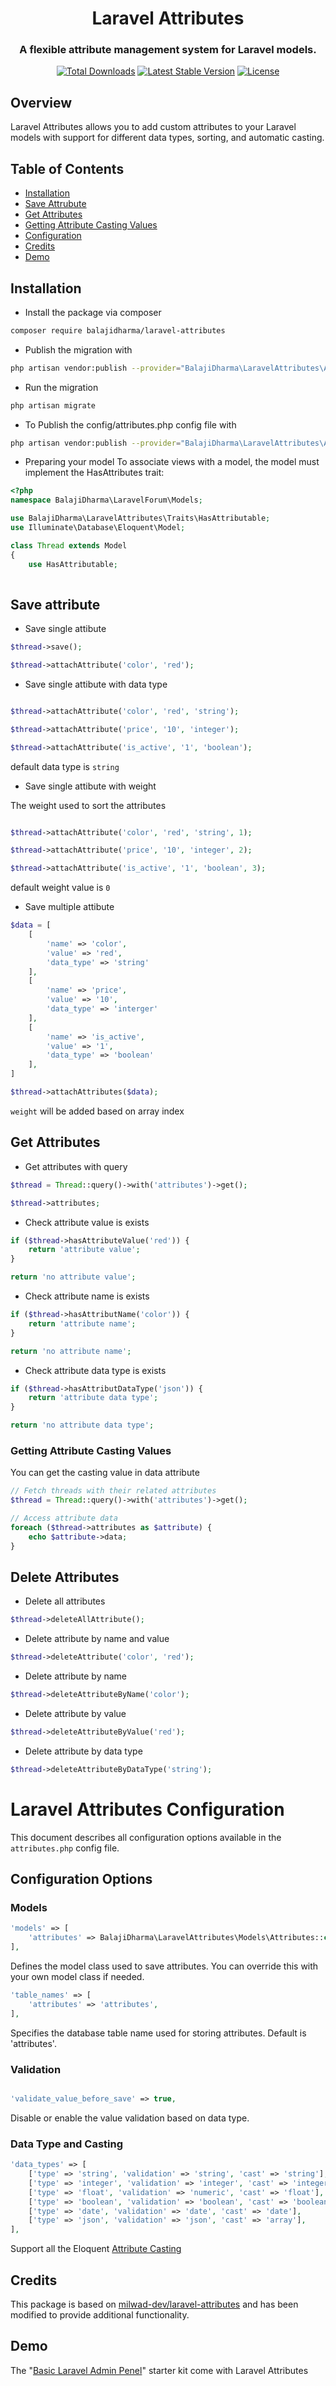 <h1 align="center">Laravel Attributes</h1>
<h3 align="center">A flexible attribute management system for Laravel models.</h3>
<p align="center">
<a href="https://packagist.org/packages/balajidharma/laravel-attributes"><img src="https://poser.pugx.org/balajidharma/laravel-attributes/downloads" alt="Total Downloads"></a>
<a href="https://packagist.org/packages/balajidharma/laravel-attributes"><img src="https://poser.pugx.org/balajidharma/laravel-attributes/v/stable" alt="Latest Stable Version"></a>
<a href="https://packagist.org/packages/balajidharma/laravel-attributes"><img src="https://poser.pugx.org/balajidharma/laravel-attributes/license" alt="License"></a>
</p>

## Overview
Laravel Attributes allows you to add custom attributes to your Laravel models with support for different data types, sorting, and automatic casting.

## Table of Contents

- [Installation](#installation)
- [Save Attrubute](#save-attribute)
- [Get Attributes](#get-attributes)
- [Getting Attribute Casting Values](#getting-attribute-casting-values)
- [Configuration](#configuration-options)
- [Credits](#credits)
- [Demo](#demo)

## Installation
- Install the package via composer
```bash
composer require balajidharma/laravel-attributes
```

- Publish the migration with
```bash
php artisan vendor:publish --provider="BalajiDharma\LaravelAttributes\AttributesServiceProvider" --tag="migrations"
```

- Run the migration
```bash
php artisan migrate
```

- To Publish the config/attributes.php config file with
```bash
php artisan vendor:publish --provider="BalajiDharma\LaravelAttributes\AttributesServiceProvider" --tag="config"
```

- Preparing your model
To associate views with a model, the model must implement the HasAttributes trait:
```php
<?php
namespace BalajiDharma\LaravelForum\Models;

use BalajiDharma\LaravelAttributes\Traits\HasAttributable;
use Illuminate\Database\Eloquent\Model;

class Thread extends Model
{
    use HasAttributable;
	
```
## Save attribute

- Save single attibute

```php
$thread->save();

$thread->attachAttribute('color', 'red');

```

- Save single attibute with data type
```php

$thread->attachAttribute('color', 'red', 'string');

$thread->attachAttribute('price', '10', 'integer');

$thread->attachAttribute('is_active', '1', 'boolean');

```
default data type is `string`

- Save single attibute with weight

The weight used to sort the attributes

```php

$thread->attachAttribute('color', 'red', 'string', 1);

$thread->attachAttribute('price', '10', 'integer', 2);

$thread->attachAttribute('is_active', '1', 'boolean', 3);

```
default weight value is `0`


- Save multiple attibute

```php
$data = [
    [
        'name' => 'color',
        'value' => 'red',
        'data_type' => 'string'
    ],
    [
        'name' => 'price',
        'value' => '10',
        'data_type' => 'interger'
    ],
    [
        'name' => 'is_active',
        'value' => '1',
        'data_type' => 'boolean'
    ],
]

$thread->attachAttributes($data);

```
`weight` will be added based on array index

## Get Attributes

- Get attributes with query
```php
$thread = Thread::query()->with('attributes')->get();

$thread->attributes;
```

- Check attribute value is exists

```php
if ($thread->hasAttributeValue('red')) {
    return 'attribute value';
}

return 'no attribute value';
```

- Check attribute name is exists

```php
if ($thread->hasAttributName('color')) {
    return 'attribute name';
}

return 'no attribute name';
```

- Check attribute data type is exists

```php
if ($thread->hasAttributDataType('json')) {
    return 'attribute data type';
}

return 'no attribute data type';
```

### Getting Attribute Casting Values

You can get the casting value in data attribute

```php
// Fetch threads with their related attributes
$thread = Thread::query()->with('attributes')->get();

// Access attribute data
foreach ($thread->attributes as $attribute) {
    echo $attribute->data;
}
```


## Delete Attributes

- Delete all attributes

```php
$thread->deleteAllAttribute();
```

- Delete attribute by name and value

```php
$thread->deleteAttribute('color', 'red');
```

- Delete attribute by name

```php
$thread->deleteAttributeByName('color');
```

- Delete attribute by value

```php
$thread->deleteAttributeByValue('red');
```

- Delete attribute by data type

```php
$thread->deleteAttributeByDataType('string');
```

# Laravel Attributes Configuration

This document describes all configuration options available in the `attributes.php` config file.

## Configuration Options

### Models

```php
'models' => [
    'attributes' => BalajiDharma\LaravelAttributes\Models\Attributes::class,
],
```

Defines the model class used to save attributes. You can override this with your own model class if needed.

```php
'table_names' => [
    'attributes' => 'attributes',
],
```
Specifies the database table name used for storing attributes. Default is 'attributes'.

### Validation

```php

'validate_value_before_save' => true,

```
Disable or enable the value validation based on data type. 


### Data Type and Casting

```php
'data_types' => [
    ['type' => 'string', 'validation' => 'string', 'cast' => 'string'],
    ['type' => 'integer', 'validation' => 'integer', 'cast' => 'integer'],
    ['type' => 'float', 'validation' => 'numeric', 'cast' => 'float'],
    ['type' => 'boolean', 'validation' => 'boolean', 'cast' => 'boolean'],
    ['type' => 'date', 'validation' => 'date', 'cast' => 'date'],
    ['type' => 'json', 'validation' => 'json', 'cast' => 'array'],
],
```
Support all the Eloquent [Attribute Casting](https://laravel.com/docs/eloquent-mutators#attribute-casting)

## Credits
This package is based on [milwad-dev/laravel-attributes](https://github.com/milwad-dev/laravel-attributes) and has been modified to provide additional functionality.


## Demo
The "[Basic Laravel Admin Penel](https://github.com/balajidharma/basic-laravel-admin-panel)" starter kit come with Laravel Attributes
